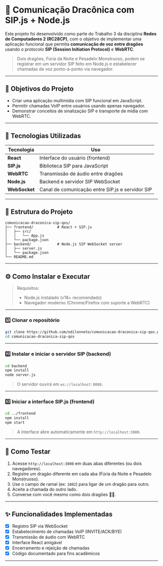 
# 🐉 Comunicação Dracônica com SIP.js + Node.js

Este projeto foi desenvolvido como parte do Trabalho 3 da disciplina **Redes de Computadores 2 (RC28CP)**, com o objetivo de implementar uma aplicação funcional que permita **comunicação de voz entre dragões** usando o protocolo **SIP (Session Initiation Protocol)** e **WebRTC**.

> Dois dragões, Fúria da Noite e Pesadelo Monstruoso, podem se registrar em um servidor SIP feito em Node.js e estabelecer chamadas de voz ponto-a-ponto via navegador.

---

## 📜 Objetivos do Projeto

- Criar uma aplicação multimídia com SIP funcional em JavaScript.
- Permitir chamadas VoIP entre usuários usando apenas navegador.
- Demonstrar conceitos de sinalização SIP e transporte de mídia com WebRTC.

---

## 🚀 Tecnologias Utilizadas

| Tecnologia      | Uso                                    |
|-----------------|----------------------------------------|
| **React**       | Interface do usuário (frontend)        |
| **SIP.js**      | Biblioteca SIP para JavaScript         |
| **WebRTC**      | Transmissão de áudio entre dragões     |
| **Node.js**     | Backend e servidor SIP WebSocket       |
| **WebSocket**   | Canal de comunicação entre SIP.js e servidor SIP |

---

## 📁 Estrutura do Projeto

```
comunicacao-draconica-sip-qos/
├── frontend/           # React + SIP.js
│   ├── src/
│   │   └── App.js
│   └── package.json
├── backend/            # Node.js SIP WebSocket server
│   ├── server.js
│   └── package.json
└── README.md
```

---

## ⚙️ Como Instalar e Executar

> Requisitos:  
> - Node.js instalado (v18+ recomendado)  
> - Navegador moderno (Chrome/Firefox com suporte a WebRTC)

---

### 1️⃣ Clonar o repositório

```bash
git clone https://github.com/odilonneto/comunicacao-draconica-sip-qos.git
cd comunicacao-draconica-sip-qos
```

---

### 2️⃣ Instalar e iniciar o servidor SIP (backend)

```bash
cd backend
npm install
node server.js
```

> O servidor ouvirá em `ws://localhost:8088`.

---

### 3️⃣ Iniciar a interface SIP.js (frontend)

```bash
cd ../frontend
npm install
npm start
```

> A interface abre automaticamente em `http://localhost:3000`.

---

## 🧪 Como Testar

1. Acesse `http://localhost:3000` em duas abas diferentes (ou dois navegadores).
2. Registre um dragão diferente em cada aba (Fúria da Noite e Pesadelo Monstruoso).
3. Use o campo de ramal (ex: `1002`) para ligar de um dragão para outro.
4. Aceite a chamada do outro lado.
5. Converse com você mesmo como dois dragões 🐉🐲.

---

## ✨ Funcionalidades Implementadas

- [x] Registro SIP via WebSocket
- [x] Estabelecimento de chamadas VoIP (INVITE/ACK/BYE)
- [x] Transmissão de áudio com WebRTC
- [x] Interface React amigável
- [x] Encerramento e rejeição de chamadas
- [x] Código documentado para fins acadêmicos

---
